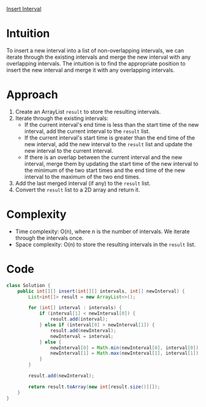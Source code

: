 [Insert Interval](https://leetcode.com/problems/insert-interval/)

# Intuition
To insert a new interval into a list of non-overlapping intervals, we can iterate through the existing intervals and merge the new interval with any overlapping intervals. The intuition is to find the appropriate position to insert the new interval and merge it with any overlapping intervals.

# Approach
1. Create an ArrayList `result` to store the resulting intervals.
2. Iterate through the existing intervals:
   - If the current interval's end time is less than the start time of the new interval, add the current interval to the `result` list.
   - If the current interval's start time is greater than the end time of the new interval, add the new interval to the `result` list and update the new interval to the current interval.
   - If there is an overlap between the current interval and the new interval, merge them by updating the start time of the new interval to the minimum of the two start times and the end time of the new interval to the maximum of the two end times.
3. Add the last merged interval (if any) to the `result` list.
4. Convert the `result` list to a 2D array and return it.

# Complexity
- Time complexity: O(n), where n is the number of intervals. We iterate through the intervals once.
- Space complexity: O(n) to store the resulting intervals in the `result` list.

# Code
```java
class Solution {
    public int[][] insert(int[][] intervals, int[] newInterval) {
        List<int[]> result = new ArrayList<>();

        for (int[] interval : intervals) {
            if (interval[1] < newInterval[0]) {
                result.add(interval);
            } else if (interval[0] > newInterval[1]) {
                result.add(newInterval);
                newInterval = interval;
            } else {
                newInterval[0] = Math.min(newInterval[0], interval[0]);
                newInterval[1] = Math.max(newInterval[1], interval[1]);
            }
        }

        result.add(newInterval);

        return result.toArray(new int[result.size()][]);
    }
}
```